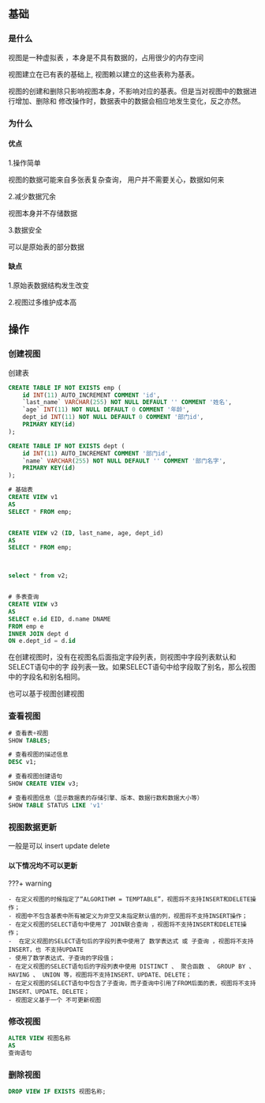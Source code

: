 



## 基础



### 是什么



视图是一种虚拟表 ，本身是不具有数据的，占用很少的内存空间

视图建立在已有表的基础上, 视图赖以建立的这些表称为基表。

视图的创建和删除只影响视图本身，不影响对应的基表。但是当对视图中的数据进行增加、删除和 修改操作时，数据表中的数据会相应地发生变化，反之亦然。





### 为什么



#### 优点

1.操作简单

视图的数据可能来自多张表复杂查询， 用户并不需要关心，数据如何来



2.减少数据冗余

视图本身并不存储数据



3.数据安全

可以是原始表的部分数据



#### 缺点

1.原始表数据结构发生改变

2.视图过多维护成本高





## 操作



### 创建视图



创建表

```sql
CREATE TABLE IF NOT EXISTS emp (
	id INT(11) AUTO_INCREMENT COMMENT 'id',
	`last_name` VARCHAR(255) NOT NULL DEFAULT '' COMMENT '姓名',
	`age` INT(11) NOT NULL DEFAULT 0 COMMENT '年龄',
	dept_id INT(11) NOT NULL DEFAULT 0 COMMENT '部门id',
	PRIMARY KEY(id)
);

CREATE TABLE IF NOT EXISTS dept (
	id INT(11) AUTO_INCREMENT COMMENT '部门id',
	`name` VARCHAR(255) NOT NULL DEFAULT '' COMMENT '部门名字',
	PRIMARY KEY(id)
);

```









```sql
# 基础表
CREATE VIEW v1 
AS
SELECT * FROM emp;


CREATE VIEW v2 (ID, last_name, age, dept_id)
AS
SELECT * FROM emp;



select * from v2;


# 多表查询
CREATE VIEW v3 
AS
SELECT e.id EID, d.name DNAME 
FROM emp e
INNER JOIN dept d
ON e.dept_id = d.id
```



在创建视图时，没有在视图名后面指定字段列表，则视图中字段列表默认和SELECT语句中的字 段列表一致。如果SELECT语句中给字段取了别名，那么视图中的字段名和别名相同。



也可以基于视图创建视图



### 查看视图







```sql
# 查看表+视图
SHOW TABLES;

# 查看视图的描述信息
DESC v1;

# 查看视图创建语句
SHOW CREATE VIEW v3;

# 查看视图信息（显示数据表的存储引擎、版本、数据行数和数据大小等）
SHOW TABLE STATUS LIKE 'v1'
```



### 视图数据更新





一般是可以 insert update delete



#### 以下情况均不可以更新





???+ warning

    - 在定义视图的时候指定了“ALGORITHM = TEMPTABLE”，视图将不支持INSERT和DELETE操作；
    - 视图中不包含基表中所有被定义为非空又未指定默认值的列，视图将不支持INSERT操作； 
    - 在定义视图的SELECT语句中使用了 JOIN联合查询 ，视图将不支持INSERT和DELETE操作；
    -  在定义视图的SELECT语句后的字段列表中使用了 数学表达式 或 子查询 ，视图将不支持INSERT，也 不支持UPDATE
    - 使用了数学表达式、子查询的字段值； 
    - 在定义视图的SELECT语句后的字段列表中使用 DISTINCT 、 聚合函数 、 GROUP BY 、 HAVING 、 UNION 等，视图将不支持INSERT、UPDATE、DELETE； 
    - 在定义视图的SELECT语句中包含了子查询，而子查询中引用了FROM后面的表，视图将不支持 INSERT、UPDATE、DELETE；
    - 视图定义基于一个 不可更新视图














### 修改视图



```sql
ALTER VIEW 视图名称
AS
查询语句
```



### 删除视图



```sql
DROP VIEW IF EXISTS 视图名称;
```




